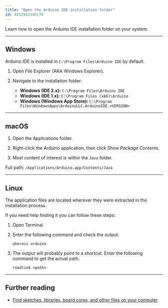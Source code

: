```yaml
---
title: "Open the Arduino IDE installation folder"
id: 4412943340178
---
```


Learn how to open the Arduino IDE installation folder on your system.

---

<a id="windows"></a>

## Windows

Arduino IDE is installed in `C:\Program Files\Arduino IDE` by default.

1. Open File Explorer (AKA Windows Explorer).

2. Navigate to the installation folder:

   * **Windows (IDE 2.x):** `C:\Program Files\Arduino IDE`
   * **Windows (IDE 1.x):** `C:\Program Files (x86)\Arduino`
   * **Windows (Windows App Store):** `C:\Program Files\WindowsApps\ArduinoLLC.ArduinoIDE_<VERSION>`

---

<a id="macos"></a>

## macOS

1. Open the Applications folder.

2. Right-click the Arduino application, then click _Show Package Contents_.

3. Most content of interest is within the `Java` folder.

Full path: `/Applications/Arduino.app/Contents/Java`

---

<a id="linux"></a>

## Linux

The application files are located wherever they were extracted in the installation process.

If you need help finding it you can follow these steps:

1. Open Terminal.

2. Enter the following command and check the output.

   `whereis arduino`

3. The output will probably point to a shortcut. Enter the following command to get the actual path.

   `readlink <path>`

---

## Further reading

* [Find sketches, libraries, board cores, and other files on your computer](https://support.arduino.cc/hc/en-us/articles/4415103213714-Find-sketches-libraries-board-cores-and-other-files-on-your-computer)
